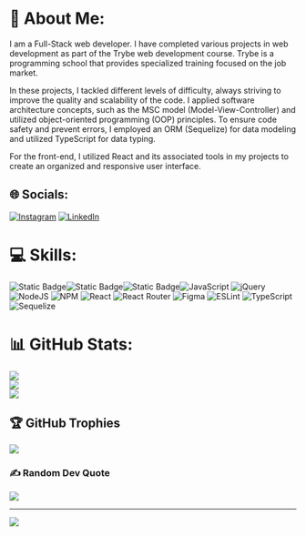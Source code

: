 # 💫 About Me:
I am a Full-Stack web developer. I have completed various projects in web development as part of the Trybe web development course. Trybe is a programming school that provides specialized training focused on the job market. 

In these projects, I tackled different levels of difficulty, always striving to improve the quality and scalability of the code. I applied software architecture concepts, such as the MSC model (Model-View-Controller) and utilized object-oriented programming (OOP) principles. To ensure code safety and prevent errors, I employed an ORM (Sequelize) for data modeling and utilized TypeScript for data typing. 

For the front-end, I utilized React and its associated tools in my projects to create an organized and responsive user interface. 


 


## 🌐 Socials:
[![Instagram](https://img.shields.io/badge/Instagram-%23E4405F.svg?logo=Instagram&logoColor=white)](https://instagram.com/matheusbuenolucas_) [![LinkedIn](https://img.shields.io/badge/LinkedIn-%230077B5.svg?logo=linkedin&logoColor=white)](https://linkedin.com/in/https://www.linkedin.com/in/matheus-bueno-lucas-874162234/) 

# 💻 Skills:

![Static Badge](https://img.shields.io/badge/Spring-%23EC1C24?style=for-the-badge&logo=spring&color=%23000000)![Static Badge](https://img.shields.io/badge/.NET-%23512BD4?style=for-the-badge&logo=dotnet&color=%23512BD4)![Static Badge](https://img.shields.io/badge/C%23-%23512BD4?style=for-the-badge&logo=csharp&color=%230C1528)![JavaScript](https://img.shields.io/badge/javascript-%23323330.svg?style=for-the-badge&logo=javascript&logoColor=%23F7DF1E) ![jQuery](https://img.shields.io/badge/jquery-%230769AD.svg?style=for-the-badge&logo=jquery&logoColor=white) ![NodeJS](https://img.shields.io/badge/node.js-6DA55F?style=for-the-badge&logo=node.js&logoColor=white) ![NPM](https://img.shields.io/badge/NPM-%23000000.svg?style=for-the-badge&logo=npm&logoColor=white) ![React](https://img.shields.io/badge/react-%2320232a.svg?style=for-the-badge&logo=react&logoColor=%2361DAFB) ![React Router](https://img.shields.io/badge/React_Router-CA4245?style=for-the-badge&logo=react-router&logoColor=white) 	![Figma](https://img.shields.io/badge/figma-%23F24E1E.svg?style=for-the-badge&logo=figma&logoColor=white) ![ESLint](https://img.shields.io/badge/ESLint-4B3263?style=for-the-badge&logo=eslint&logoColor=white) ![TypeScript](https://img.shields.io/badge/typescript-%23007ACC.svg?style=for-the-badge&logo=typescript&logoColor=white)![Sequelize](https://img.shields.io/badge/Sequelize-52B0E7?style=for-the-badge&logo=Sequelize&logoColor=white)
# 📊 GitHub Stats:
![](https://github-readme-stats.vercel.app/api?username=MatheusLucas1&theme=dark&hide_border=false&include_all_commits=true&count_private=false)<br/>
![](https://github-readme-streak-stats.herokuapp.com/?user=MatheusLucas1&theme=dark&hide_border=false)<br/>
![](https://github-readme-stats.vercel.app/api/top-langs/?username=MatheusLucas1&theme=dark&hide_border=false&include_all_commits=true&count_private=false&layout=compact)

## 🏆 GitHub Trophies
![](https://github-profile-trophy.vercel.app/?username=MatheusLucas1&theme=darkhub&no-frame=false&no-bg=false&margin-w=4)

### ✍️ Random Dev Quote
![](https://quotes-github-readme.vercel.app/api?type=horizontal&theme=radical)

---
[![](https://visitcount.itsvg.in/api?id=MatheusLucas1&icon=0&color=0)](https://visitcount.itsvg.in)

<!-- Proudly created with GPRM ( https://gprm.itsvg.in ) -->
